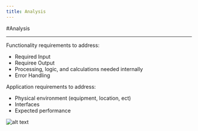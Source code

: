 ```yaml
---
title: Analysis
---
```


#Analysis

--------------------------------------------------------------------------------

Functionality requirements to address:
  - Required Input
  - Requiree Output
  - Processing, logic, and calculations needed internally
  - Error Handling

Application requirements to address:
  - Physical environment (equipment, location, ect)
  - Interfaces
  - Expected performance
  

![alt text](http://www.altusinsight.de/wp-content/uploads/2015/04/AltusInsight_Requirement_Analysis-1140x590.jpg "Requirements Analysis")
